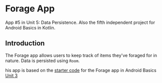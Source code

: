 # Forage App
App \#5 in Unit 5: Data Persistence.
Also the fifth independent project for Android Basics in Kotlin.

## Introduction
The Forage app allows users to keep track of items they've foraged for in
nature. Data is persisted using `Room`.

his app is based on the [starter code](https://github.com/google-developer-training/android-basics-kotlin-forage-app/tree/main)
for the Forage app in Android Basics [Unit 3](https://developer.android.com/courses/android-basics-kotlin/unit-5)
